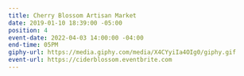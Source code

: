 ```yaml
---
title: Cherry Blossom Artisan Market
date: 2019-01-10 18:39:00 -05:00
position: 4
event-date: 2022-04-03 14:00:00 -04:00
end-time: 05PM
giphy-url: https://media.giphy.com/media/X4CYyiIa4OIg0/giphy.gif
event-url: https://ciderblossom.eventbrite.com
---
```


